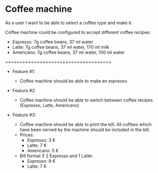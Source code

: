 # Coffee machine

As a user I want to be able to select a coffee type and make it.

Coffee machine could be configured to accept different coffee recipes:
- Espresso: 7g coffee beans, 37 ml water
- Latte: 7g coffee beans, 37 ml water, 170 ml milk
- Americano: 7g coffee beans, 37 ml water, 100 ml water

=====================================

- Feature #1: 
  - Coffee machine should be able to make an espresso

- Feature #2: 
  - Coffee machine should be able to switch between coffee recipes (Espresso, Latte, Americano)

- Feature #3:
  - Coffee machine should be able to print the bill. All coffees which have been served by the machine should be included in the bill.
  - Prices:
    - Espresso: 3 €
    - Latte: 7 €
    - Americano: 5 €
  - Bill format if 2 Espresso and 1 Latte:
    - Espresso: 9 €
    - Latte: 7 € 